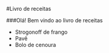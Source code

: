 #Livro de receitas###Olá! Bem vindo ao livro de receitas*  Strogonoff de frango* Pavê* Bolo de cenoura